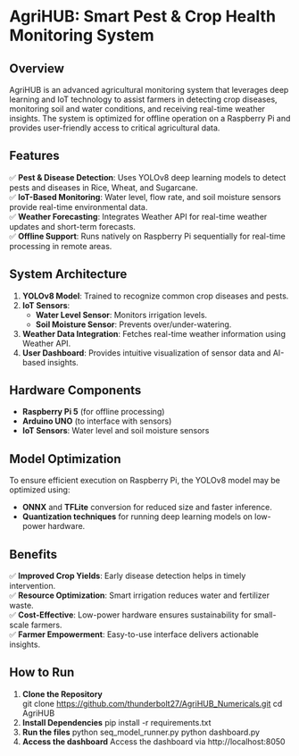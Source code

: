 # AgriHUB: Smart Pest & Crop Health Monitoring System  

## Overview  
AgriHUB is an advanced agricultural monitoring system that leverages deep learning and IoT technology to assist farmers in detecting crop diseases, monitoring soil and water conditions, and receiving real-time weather insights. The system is optimized for offline operation on a Raspberry Pi and provides user-friendly access to critical agricultural data.  

## Features  
✅ **Pest & Disease Detection**: Uses YOLOv8 deep learning models to detect pests and diseases in Rice, Wheat, and Sugarcane.  
✅ **IoT-Based Monitoring**: Water level, flow rate, and soil moisture sensors provide real-time environmental data.  
✅ **Weather Forecasting**: Integrates Weather API for real-time weather updates and short-term forecasts.  
✅ **Offline Support**: Runs natively on Raspberry Pi sequentially for real-time processing in remote areas.  

## System Architecture  
1. **YOLOv8 Model**: Trained to recognize common crop diseases and pests.  
2. **IoT Sensors**:  
   - **Water Level Sensor**: Monitors irrigation levels.    
   - **Soil Moisture Sensor**: Prevents over/under-watering.  
3. **Weather Data Integration**: Fetches real-time weather information using Weather API.  
4. **User Dashboard**: Provides intuitive visualization of sensor data and AI-based insights.  

## Hardware Components  
- **Raspberry Pi 5** (for offline processing)  
- **Arduino UNO** (to interface with sensors)  
- **IoT Sensors**: Water level and soil moisture sensors  

## Model Optimization  
To ensure efficient execution on Raspberry Pi, the YOLOv8 model may be optimized using:  
- **ONNX** and **TFLite** conversion for reduced size and faster inference.  
- **Quantization techniques** for running deep learning models on low-power hardware.  

## Benefits  
✅ **Improved Crop Yields**: Early disease detection helps in timely intervention.  
✅ **Resource Optimization**: Smart irrigation reduces water and fertilizer waste.  
✅ **Cost-Effective**: Low-power hardware ensures sustainability for small-scale farmers.  
✅ **Farmer Empowerment**: Easy-to-use interface delivers actionable insights.  

## How to Run  
1. **Clone the Repository**  
   git clone https://github.com/thunderbolt27/AgriHUB_Numericals.git
   cd AgriHUB
2. **Install Dependencies**
	pip install -r requirements.txt
3. **Run the files**
	python seq_model_runner.py
	python dashboard.py
4. **Access the dashboard**
	Access the dashboard via http://localhost:8050
